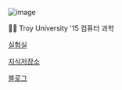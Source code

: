 ![image](https://github.com/user-attachments/assets/f63e947a-e456-464b-89b4-8162ed480e02)

👨‍💻 Troy University '15 컴퓨터 과학

[실험실](https://github.com/jivebreaddev/experiment-garage)

[지식저장소](https://github.com/jivebreaddev/research-lab)

[블로그](https://jivebreaddev.gitbook.io/jivebreaddevlog/)
